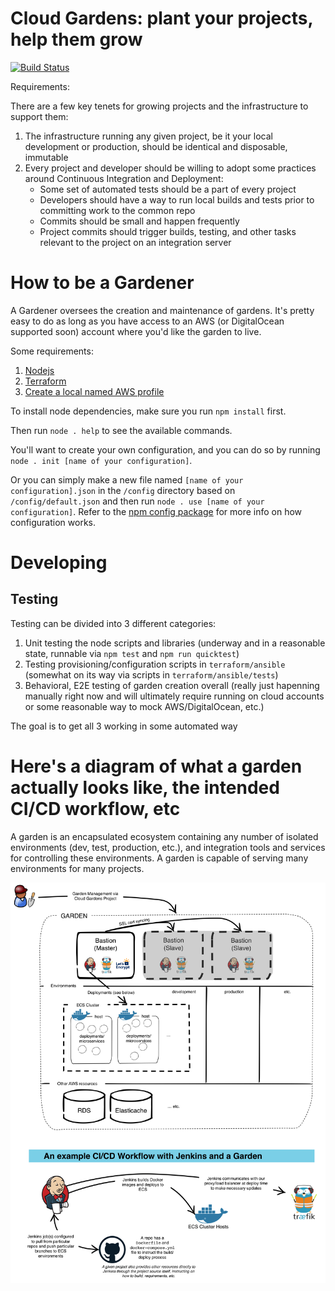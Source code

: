 # Cloud Gardens: plant your projects, help them grow

[![Build Status](https://circleci.com/gh/rockholla/cloud-gardens/tree/develop.svg?style=shield&circle-token=e3e9f04ca5214129ee0b8b113b6f0073640a7b09)](https://circleci.com/gh/rockholla/cloud-gardens/)

Requirements:

There are a few key tenets for growing projects and the infrastructure to support them:

1. The infrastructure running any given project, be it your local development or production, should be identical and disposable, immutable
2. Every project and developer should be willing to adopt some practices around Continuous Integration and Deployment:
    * Some set of automated tests should be a part of every project
    * Developers should have a way to run local builds and tests prior to committing work to the common repo
    * Commits should be small and happen frequently
    * Project commits should trigger builds, testing, and other tasks relevant to the project on an integration server

# How to be a Gardener

A Gardener oversees the creation and maintenance of gardens.  It's pretty easy to do as long as you have access to an AWS (or DigitalOcean supported soon) account where you'd like the garden to live.

Some requirements:

1. [Nodejs](https://nodejs.org)
2. [Terraform](https://www.terraform.io/intro/getting-started/install.html)
3. [Create a local named AWS profile](http://docs.aws.amazon.com/cli/latest/userguide/cli-chap-getting-started.html#cli-multiple-profiles)

To install node dependencies, make sure you run `npm install` first.

Then run `node . help` to see the available commands.

You'll want to create your own configuration, and you can do so by running `node . init [name of your configuration]`.

Or you can simply make a new file named `[name of your configuration].json` in the `/config` directory based on `/config/default.json` and then run `node . use [name of your configuration]`.  Refer to the [npm config package](https://www.npmjs.com/package/config) for more info on how configuration works.

# Developing

## Testing

Testing can be divided into 3 different categories:

1. Unit testing the node scripts and libraries (underway and in a reasonable state, runnable via `npm test` and `npm run quicktest`)
2. Testing provisioning/configuration scripts in `terraform/ansible` (somewhat on its way via scripts in `terraform/ansible/tests`)
3. Behavioral, E2E testing of garden creation overall (really just hapenning manually right now and will ultimately require running on cloud accounts or some reasonable way to mock AWS/DigitalOcean, etc.)

The goal is to get all 3 working in some automated way

# Here's a diagram of what a garden actually looks like, the intended CI/CD workflow, etc

A garden is an encapsulated ecosystem containing any number of isolated environments (dev, test, production, etc.), and integration tools and services for controlling these environments.  A garden is capable of serving many environments for many projects.

![Garden Diagram](docs/cloud-gardens.png)